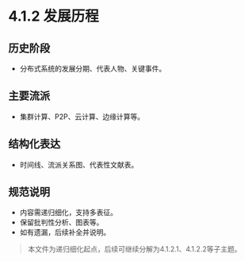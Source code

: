 # 4.1.2 发展历程

## 历史阶段

- 分布式系统的发展分期、代表人物、关键事件。

## 主要流派

- 集群计算、P2P、云计算、边缘计算等。

## 结构化表达

- 时间线、流派关系图、代表性文献表。

## 规范说明

- 内容需递归细化，支持多表征。
- 保留批判性分析、图表等。
- 如有遗漏，后续补全并说明。

> 本文件为递归细化起点，后续可继续分解为4.1.2.1、4.1.2.2等子主题。
